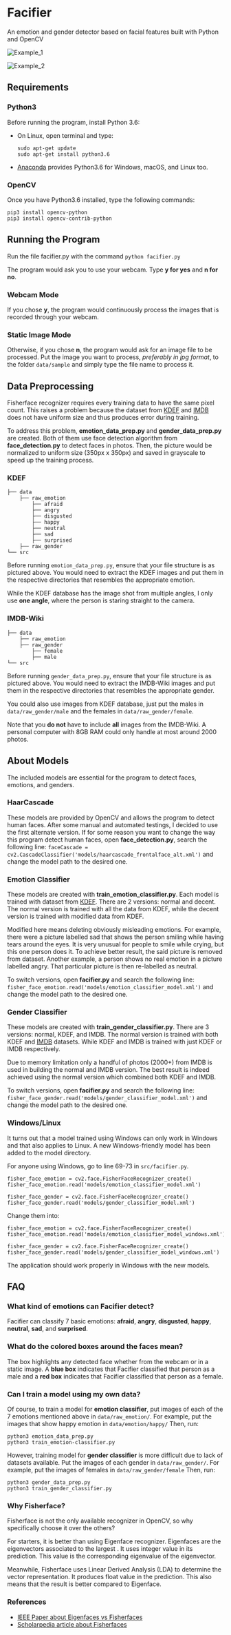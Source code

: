# Facifier

An emotion and gender detector based on facial features built with Python and OpenCV

![Example_1](img/the_grand_tour.jpg)

![Example_2](img/scared_1.jpg)

## Requirements

### Python3
Before running the program, install Python 3.6:
* On Linux, open terminal and type: 
  ```
  sudo apt-get update
  sudo apt-get install python3.6
  ```
* [Anaconda](https://www.continuum.io/downloads) provides Python3.6 for Windows, macOS, and Linux too.

### OpenCV
Once you have Python3.6 installed, type the following commands:
```
pip3 install opencv-python
pip3 install opencv-contrib-python
```

## Running the Program
Run the file facifier.py with the command `python facifier.py`

The program would ask you to use your webcam. Type **y for yes** and **n for no**.

### Webcam Mode
If you chose **y**, the program would continuously process the images that is recorded through your webcam.

### Static Image Mode
Otherwise, if you chose **n**, the program would ask for an image file to be processed.
Put the image you want to process, _preferably in jpg format_, to the folder `data/sample` and simply type the file name to process it.

## Data Preprocessing

Fisherface recognizer requires every training data to have the same pixel count. This raises a problem because the dataset from [KDEF](www.emotionlab.se/resources/kdef) and [IMDB](https://data.vision.ee.ethz.ch/cvl/rrothe/imdb-wiki/) does not have uniform size and thus produces error during training.

To address this problem, **emotion\_data\_prep.py** and **gender\_data\_prep.py** are created. Both of them use face detection algorithm from **face\_detection.py** to detect faces in photos. Then, the picture would be normalized to uniform size (350px x 350px) and saved in grayscale to speed up the training process.

### KDEF

```
├── data
    ├── raw_emotion
        ├── afraid
        ├── angry
        ├── disgusted
        ├── happy
        ├── neutral
        ├── sad
        ├── surprised
    ├── raw_gender
└── src
```

Before running `emotion_data_prep.py`, ensure that your file structure is as pictured above. You would need to extract the KDEF images and put them in the respective directories that resembles the appropriate emotion.

While the KDEF database has the image shot from multiple angles, I only use **one angle**, where the person is staring straight to the camera.

### IMDB-Wiki

```
├── data
    ├── raw_emotion
    ├── raw_gender
        ├── female
        ├── male
└── src
```

Before running `gender_data_prep.py`, ensure that your file structure is as pictured above. You would need to extract the IMDB-Wiki images and put them in the respective directories that resembles the appropriate gender.

You could also use images from KDEF database, just put the males in `data/raw_gender/male` and the females in `data/raw_gender/female`.

Note that you **do not** have to include **all** images from the IMDB-Wiki. A personal computer with 8GB RAM could only handle at most around 2000 photos.

## About Models

The included models are essential for the program to detect faces, emotions, and genders.

### HaarCascade

These models are provided by OpenCV and allows the program to detect human faces. After some manual and automated testings, I decided to use the first alternate version. If for some reason you want to change the way this program detect human faces, open **face\_detection.py**, search the following line:
`faceCascade = cv2.CascadeClassifier('models/haarcascade_frontalface_alt.xml')`
and change the model path to the desired one.

### Emotion Classifier

These models are created with **train\_emotion\_classifier.py**. Each model is trained with dataset from [KDEF](www.emotionlab.se/resources/kdef). There are 2 versions: normal and decent. The normal version is trained with all the data from KDEF, while the decent version is trained with modified data from KDEF.

Modified here means deleting obviously misleading emotions. For example, there were a picture labelled sad that shows the person smiling while having tears around the eyes. It is very unusual for people to smile while crying, but this one person does it. To achieve better result, the said picture is removed from dataset. Another example, a person shows no real emotion in a picture labelled angry. That particular picture is then re-labelled as neutral.

To switch versions, open **facifier.py** and search the following line:
`fisher_face_emotion.read('models/emotion_classifier_model.xml')`
and change the model path to the desired one.

### Gender Classifier

These models are created with **train\_gender\_classifier.py**. There are 3 versions: normal, KDEF, and IMDB. The normal version is trained with both KDEF and [IMDB](https://data.vision.ee.ethz.ch/cvl/rrothe/imdb-wiki/) datasets. While KDEF and IMDB is trained with just KDEF or IMDB respectively.

Due to memory limitation only a handful of photos (2000+) from IMDB is used in building the normal and IMDB version. The best result is indeed achieved using the normal version which combined both KDEF and IMDB.

To switch versions, open **facifier.py** and search the following line:
`fisher_face_gender.read('models/gender_classifier_model.xml')`
and change the model path to the desired one.

### Windows/Linux

It turns out that a model trained using Windows can only work in Windows and that also applies to Linux. A new Windows-friendly model has been added to the model directory.

For anyone using Windows, go to line 69-73 in `src/facifier.py`.
```py3
fisher_face_emotion = cv2.face.FisherFaceRecognizer_create()
fisher_face_emotion.read('models/emotion_classifier_model.xml')

fisher_face_gender = cv2.face.FisherFaceRecognizer_create()
fisher_face_gender.read('models/gender_classifier_model.xml')
```

Change them into:
```py3
fisher_face_emotion = cv2.face.FisherFaceRecognizer_create()
fisher_face_emotion.read('models/emotion_classifier_model_windows.xml')

fisher_face_gender = cv2.face.FisherFaceRecognizer_create()
fisher_face_gender.read('models/gender_classifier_model_windows.xml')
```

The application should work properly in Windows with the new models.


## FAQ

### What kind of emotions can Facifier detect?
Facifier can classify 7 basic emotions: **afraid**, **angry**, **disgusted**, **happy**, **neutral**, **sad**, and **surprised**.

### What do the colored boxes around the faces mean?
The box highlights any detected face whether from the webcam or in a static image. A **blue box** indicates that Facifier classified that person as a male and a **red box** indicates that Facifier classified that person as a female.

### Can I train a model using my own data?
Of course, to train a model for **emotion classifier**, put images of each of the 7 emotions mentioned above in `data/raw_emotion/`. For example, put the images that show happy emotion in `data/emotion/happy/`
Then, run:
```
python3 emotion_data_prep.py
python3 train_emotion-classifier.py
```

However, training model for **gender classifier** is more difficult due to lack of datasets available.
Put the images of each gender in `data/raw_gender/`. For example, put the images of females in `data/raw_gender/female`
Then, run:
```
python3 gender_data_prep.py
python3 train_gender_classifier.py
```

### Why Fisherface?

Fisherface is not the only available recognizer in OpenCV, so why specifically choose it over the others?

For starters, it is better than using Eigenface recognizer. Eigenfaces are the eigenvectors associated to the largest . It uses integer value in its prediction. This value is the corresponding eigenvalue of the eigenvector.

Meanwhile, Fisherface uses Linear Derived Analysis (LDA) to determine the vector representation. It produces float value in the prediction. This also means that the result is better compared to Eigenface.

### References
* [IEEE Paper about Eigenfaces vs Fisherfaces](https://cseweb.ucsd.edu/classes/wi14/cse152-a/fisherface-pami97.pdf)
* [Scholarpedia article about Fisherfaces](http://www.scholarpedia.org/article/Fisherfaces)